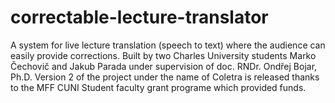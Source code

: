 # correctable-lecture-translator
A system for live lecture translation (speech to text) where the audience can easily provide corrections. Built by two Charles University students Marko Čechovič and Jakub Parada under supervision of doc. RNDr. Ondřej Bojar, Ph.D. Version 2 of the project under the name of Coletra is released thanks to the MFF CUNI Student faculty grant programe which provided funds.
